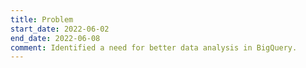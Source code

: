 ```yaml
---
title: Problem
start_date: 2022-06-02
end_date: 2022-06-08
comment: Identified a need for better data analysis in BigQuery.
---
```

